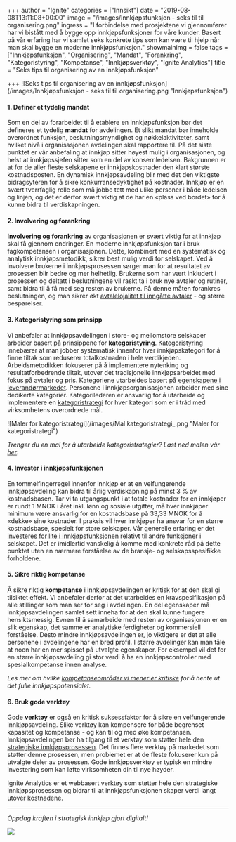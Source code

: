+++
author = "Ignite"
categories = ["Innsikt"]
date = "2019-08-08T13:11:08+00:00"
image = "/images/Innkjøpsfunksjon - seks til til organisering.png"
ingress = "I forbindelse med prosjektene vi gjennomfører har vi bistått med å bygge opp innkjøpsfunksjoner for våre kunder. Basert på vår erfaring har vi samlet seks konkrete tips som kan være til hjelp når man skal bygge en moderne innkjøpsfunksjon."
showmainimg = false
tags = ["Innkjøpsfunksjon", "Organisering", "Mandat", "Forankring", "Kategoristyring", "Kompetanse", "Innkjøpsverktøy", "Ignite Analytics"]
title = "Seks tips til organisering av en innkjøpsfunksjon"

+++
![Seks tips til organisering av en innkjøpsfunksjon](/images/Innkjøpsfunksjon - seks til til organisering.png "Innkjøpsfunksjon")

#### 1. Definer et tydelig mandat

Som en del av forarbeidet til å etablere en innkjøpsfunksjon bør det defineres et tydelig **mandat** for avdelingen. Et slikt mandat bør inneholde overordnet funksjon, beslutningsmyndighet og nøkkelaktiviteter, samt hvilket nivå i organisasjonen avdelingen skal rapportere til. På det siste punktet er vår anbefaling at innkjøp sitter høyest mulig i organisasjonen, og helst at innkjøpssjefen sitter som en del av konsernledelsen. Bakgrunnen er at for de aller fleste selskapene er innkjøpskostnader den klart største kostnadsposten. En dynamisk innkjøpsavdeling blir med det den viktigste bidragsyteren for å sikre konkurransedyktighet på kostnader. Innkjøp er en svært tverrfaglig rolle som må jobbe tett med ulike personer i både ledelsen og linjen, og det er derfor svært viktig at de har en «plass ved bordet» for å kunne bidra til verdiskapningen.

#### 2. Involvering og forankring

**Involvering og forankring** av organisasjonen er svært viktig for at innkjøp skal få gjennom endringer. En moderne innkjøpsfunksjon tar i bruk fagkompetansen i organisasjonen. Dette, kombinert med en systematisk og analytisk innkjøpsmetodikk, sikrer best mulig verdi for selskapet. Ved å involvere brukerne i innkjøpsprosessen sørger man for at resultatet av prosessen blir bedre og mer helhetlig. Brukerne som har vært inkludert i prosessen og deltatt i beslutningene vil raskt ta i bruk nye avtaler og rutiner, samt bidra til å få med seg resten av brukerne. På denne måten forankres beslutningen, og man sikrer økt [avtalelojalitet til inngåtte avtaler](https://www.ignite.no/blogg/innsikt/kontraktsoppf%C3%B8lging-er-kritisk-for-%C3%A5-realisere-gevinster/) - og større besparelser.

#### 3. Kategoristyring som prinsipp

Vi anbefaler at innkjøpsavdelingen i store- og mellomstore selskaper arbeider basert på prinsippene for **kategoristyring**. [Kategoristyring](https://www.ignite.no/blogg/innsikt/en-praktisk-tiln%C3%A6rming-til-kategoristyring/) innebærer at man jobber systematisk innenfor hver innkjøpskategori for å finne tiltak som reduserer totalkostnaden i hele verdikjeden. Arbeidsmetodikken fokuserer på å implementere nytenking og resultatforbedrende tiltak, utover det tradisjonelle innkjøpsarbeidet med fokus på avtaler og pris. Kategoriene utarbeides basert på [egenskapene i leverandørmarkedet](https://www.ignite.no/blogg/innsikt/hvordan-bygge-en-hensiktsmessig-kategoristruktur/). Personene i innkjøpsorganisasjonen arbeider med sine dedikerte kategorier. Kategorilederen er ansvarlig for å utarbeide og implementere en [kategoristrategi](https://www.ignite.no/blogg/innsikt/dette-trenger-du-til-en-aksjonsbasert-kategoristrategi/) for hver kategori som er i tråd med virksomhetens overordnede mål.

![Maler for kategoristrategi](/images/Mal kategoristrategi_.png "Maler for kategoristrategi")

_Trenger du en mal for å utarbeide kategoristrategier? Last ned malen vår_ [_her_](https://www.ignite.no/ignite-academy/maler/kategoristrategi/)**_._**

#### 4. Invester i innkjøpsfunksjonen

En tommelfingerregel innenfor innkjøp er at en velfungerende innkjøpsavdeling kan bidra til årlig verdiskapning på minst 3 % av kostnadsbasen. Tar vi ta utgangspunkt i at totale kostnader for en innkjøper er rundt 1 MNOK i året inkl. lønn og sosiale utgifter, må hver innkjøper minimum være ansvarlig for en kostnadsbase på 33,33 MNOK for å «dekke» sine kostnader. I praksis vil hver innkjøper ha ansvar for en større kostnadsbase, spesielt for store selskaper. Vår generelle erfaring er det [investeres for lite i innkjøpsfunksjonen](https://www.ignite.no/blogg/innsikt/det-investeres-for-lite-i-innkj%C3%B8psfunksjonen/) relativt til andre funksjoner i selskapet. Det er imidlertid vanskelig å komme med konkrete råd på dette punktet uten en nærmere forståelse av de bransje- og selskapsspesifikke forholdene.

#### 5. Sikre riktig kompetanse

Å sikre riktig **kompetanse** i innkjøpsavdelingen er kritisk for at den skal gi tilsiktet effekt. Vi anbefaler derfor at det utarbeides en kravspesifikasjon på alle stillinger som man ser for seg i avdelingen. En del egenskaper må innkjøpsavdelingen samlet sett inneha for at den skal kunne fungere hensiktsmessig. Evnen til å samarbeide med resten av organisasjonen er en slik egenskap, det samme er analytiske ferdigheter og kommersiell forståelse. Desto mindre innkjøpsavdelingen er, jo viktigere er det at alle personene i avdelingene har en bred profil. I større avdelinger kan man tåle at noen har en mer spisset på utvalgte egenskaper. For eksempel vil det for en større innkjøpsavdeling gi stor verdi å ha en innkjøpscontroller med spesialkompetanse innen analyse.

_Les mer om hvilke_ [_kompetanseområder vi mener er kritiske_](https://www.ignite.no/blogg/innsikt/innkj%C3%B8p-et-uforl%C3%B8st-potensial-i-ditt-selskap/) _for å hente ut det fulle innkjøpspotensialet._

#### 6. Bruk gode verktøy

Gode **verktøy** er også en kritisk suksessfaktor for å sikre en velfungerende innkjøpsavdeling. Slike verktøy kan kompensere for både begrenset kapasitet og kompetanse - og kan til og med øke kompetansen. Innkjøpsavdelingen bør ha tilgang til et verktøy som støtter hele den [strategiske innkjøpsprosessen](https://www.ignite.no/blogg/innsikt/hvordan-skape-verdier-gjennom-strategisk-innkj%C3%B8p/). Det finnes flere verktøy på markedet som støtter denne prosessen, men problemet er at de fleste fokuserer kun på utvalgte deler av prosessen. Gode innkjøpsverktøy er typisk en mindre investering som kan løfte virksomheten din til nye høyder.

Ignite Analytics er et webbasert verktøy som støtter hele den strategiske innkjøpsprosessen og bidrar til at innkjøpsfunksjonen skaper verdi langt utover kostnadene.

***

_Oppdag kraften i strategisk innkjøp gjort digitalt!_

[![](https://cdn-images-1.medium.com/max/800/1*wNfW3gtCL-EO9XYJOYYSnQ.png)](https://www.ignite.no/ignite-analytics/demo/)